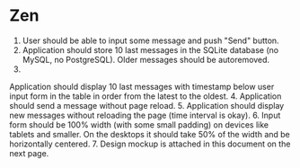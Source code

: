 Zen
===

1. User should be able to input some message and push "Send" button.
2. Application should store 10 last messages in the SQLite database (no MySQL, no PostgreSQL).
Older messages should be autoremoved.
3.
Application should display 10 last messages with timestamp below user input form in the table in
order from the latest to the oldest.
4. Application should send a message without page reload.
5. Application should display new messages without reloading the page (time interval is okay).
6. Input form should be 100% width (with some small padding) on devices like tablets and smaller.
On the desktops it should take 50% of the width and be horizontally centered.
7. Design mockup is attached in this document on the next page.


